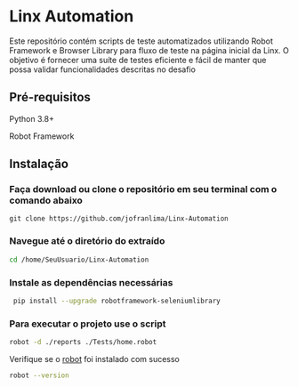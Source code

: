 # Linx Automation

Este repositório contém scripts de teste automatizados utilizando Robot Framework e Browser Library para fluxo de teste na página inicial da Linx. O objetivo é fornecer uma suíte de testes eficiente e fácil de manter que possa validar funcionalidades descritas no desafio

## Pré-requisitos
Python 3.8+

Robot Framework 


## Instalação

### Faça download ou clone o repositório em seu terminal com o comando abaixo
```
git clone https://github.com/jofranlima/Linx-Automation
```


### Navegue até o diretório do extraído

```bash
cd /home/SeuUsuario/Linx-Automation
```
### Instale as dependências necessárias
```bash
 pip install --upgrade robotframework-seleniumlibrary

```
### Para executar o projeto use o script
```bash
robot -d ./reports ./Tests/home.robot

```
Verifique se o [robot](https://robotframework.org/) foi instalado com sucesso
```bash
robot --version
